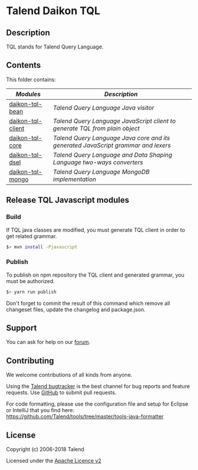 # Talend Daikon TQL

## Description

TQL stands for Talend Query Language.

## Contents

This folder contains:

| _Modules_                              | _Description_                                                                     |
|----------------------------------------|-----------------------------------------------------------------------------------|
| [daikon-tql-bean](daikon-tql-bean)     | *Talend Query Language Java visitor*                                              |
| [daikon-tql-client](daikon-tql-client) | *Talend Query Language JavaScript client to generate TQL from plain object*       |
| [daikon-tql-core](daikon-tql-core)     | *Talend Query Language Java core and its generated JavaScript grammar and lexers* |
| [daikon-tql-dsel](daikon-tql-dsel)     | *Talend Query Language and Data Shaping Language two-ways converters*             |
| [daikon-tql-mongo](daikon-tql-mongo)   | *Talend Query Language MongoDB implementation*                                    |


## Release TQL Javascript modules

### Build

If TQL java classes are modified, you must generate TQL client in order to get related grammar.

```bash
$> mvn install -Pjavascript
```

### Publish

To publish on npm repository the TQL client and generated grammar, you must be authorized.

```bash
$> yarn run publish
```

Don't forget to commit the result of this command which remove all changeset files, update the changelog and package.json.

## Support

You can ask for help on our [forum](https://community.talend.com/).


## Contributing

We welcome contributions of all kinds from anyone.

Using the [Talend bugtracker](https://jira.talendforge.org/projects/TDKN) is the best channel for bug reports and feature requests. Use [GitHub](https://github.com/Talend/daikon) to submit pull requests.

For code formatting, please use the configuration file and setup for Eclipse or IntelliJ that you find here: https://github.com/Talend/tools/tree/master/tools-java-formatter


## License

Copyright (c) 2006-2018 Talend

Licensed under the [Apache Licence v2](https://www.apache.org/licenses/LICENSE-2.0.txt)